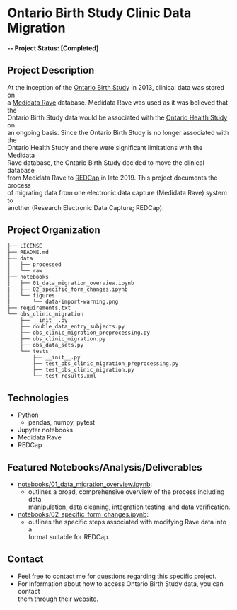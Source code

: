 # Ontario Birth Study Clinic Data Migration
#### -- Project Status: [Completed]
## Project Description

At the inception of the [Ontario Birth Study](http://www.ontariobirthstudy.ca) in 2013, clinical data was stored on  
a [Medidata Rave](https://www.medidata.com/en/products/edc/) database.  Medidata Rave was used as it was believed that the  
Ontario Birth Study data  would be associated with the [Ontario Health Study](https://www.ontariohealthstudy.ca/) on  
an ongoing basis. Since the Ontario Birth Study is no longer associated with the  
Ontario Health Study and there were significant limitations with the Medidata  
Rave database, the Ontario Birth Study decided to move the clinical database  
from Medidata Rave to [REDCap](https://www.project-redcap.org/) in late 2019. This project documents the process  
of migrating data from one electronic data  capture (Medidata Rave) system to  
another (Research Electronic Data Capture; REDCap).  

## Project Organization

    ├── LICENSE
    ├── README.md
    ├── data
    │   ├── processed
    │   └── raw
    ├── notebooks
    │   ├── 01_data_migration_overview.ipynb
    |   ├── 02_specific_form_changes.ipynb
    │   └── figures
    |       └── data-import-warning.png
    ├── requirements.txt
    └── obs_clinic_migration
        ├── __init__.py
        ├── double_data_entry_subjects.py
        ├── obs_clinic_migration_preprocessing.py
        ├── obs_clinic_migration.py
        ├── obs_data_sets.py
        └── tests
            ├── __init__.py
            ├── test_obs_clinic_migration_preprocessing.py
            ├── test_obs_clinic_migration.py
            └── test_results.xml

## Technologies
* Python
    * pandas, numpy, pytest
* Jupyter notebooks
* Medidata Rave
* REDCap

## Featured Notebooks/Analysis/Deliverables
* [notebooks/01_data_migration_overview.ipynb](notebooks/01_data_migration_overview.ipynb): 
    * outlines a broad, comprehensive overview of the process including data  
    manipulation, data cleaning, integration testing, and data verification.
* [notebooks/02_specific_form_changes.ipynb](notebooks/02_specific_form_changes.ipynb): 
    * outlines the specific steps associated with modifying Rave data into a  
    format suitable for REDCap. 

## Contact
* Feel free to contact me for questions regarding this specific project.
* For information about how to access Ontario Birth Study data, you can contact  
them through their [website](http://www.ontariobirthstudy.ca).
